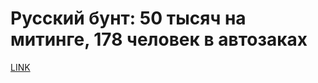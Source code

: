 # Русский бунт: 50 тысяч на митинге, 178 человек в автозаках



[LINK](https://varlamov.ru/3552665.html)